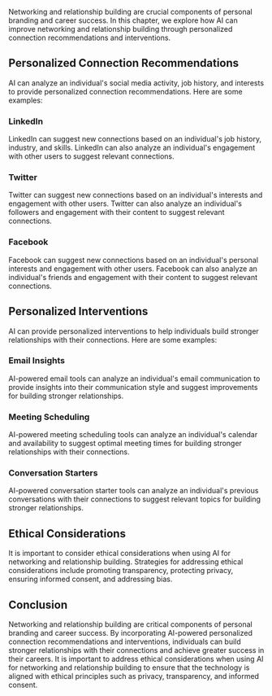 
Networking and relationship building are crucial components of personal branding and career success. In this chapter, we explore how AI can improve networking and relationship building through personalized connection recommendations and interventions.

Personalized Connection Recommendations
---------------------------------------

AI can analyze an individual's social media activity, job history, and interests to provide personalized connection recommendations. Here are some examples:

### LinkedIn

LinkedIn can suggest new connections based on an individual's job history, industry, and skills. LinkedIn can also analyze an individual's engagement with other users to suggest relevant connections.

### Twitter

Twitter can suggest new connections based on an individual's interests and engagement with other users. Twitter can also analyze an individual's followers and engagement with their content to suggest relevant connections.

### Facebook

Facebook can suggest new connections based on an individual's personal interests and engagement with other users. Facebook can also analyze an individual's friends and engagement with their content to suggest relevant connections.

Personalized Interventions
--------------------------

AI can provide personalized interventions to help individuals build stronger relationships with their connections. Here are some examples:

### Email Insights

AI-powered email tools can analyze an individual's email communication to provide insights into their communication style and suggest improvements for building stronger relationships.

### Meeting Scheduling

AI-powered meeting scheduling tools can analyze an individual's calendar and availability to suggest optimal meeting times for building stronger relationships with their connections.

### Conversation Starters

AI-powered conversation starter tools can analyze an individual's previous conversations with their connections to suggest relevant topics for building stronger relationships.

Ethical Considerations
----------------------

It is important to consider ethical considerations when using AI for networking and relationship building. Strategies for addressing ethical considerations include promoting transparency, protecting privacy, ensuring informed consent, and addressing bias.

Conclusion
----------

Networking and relationship building are critical components of personal branding and career success. By incorporating AI-powered personalized connection recommendations and interventions, individuals can build stronger relationships with their connections and achieve greater success in their careers. It is important to address ethical considerations when using AI for networking and relationship building to ensure that the technology is aligned with ethical principles such as privacy, transparency, and informed consent.

